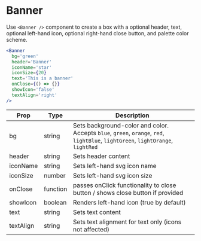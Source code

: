 
# Banner

Use `<Banner />` component to create a box with a optional header, text, optional left-hand icon, optional right-hand close button, and palette color scheme.

```jsx
<Banner
  bg='green'
  header='Banner'
  iconName='star'
  iconSize={20}
  text='This is a banner'
  onClose={() => {}}
  showIcon='false'
  textAlign='right'
/>
```

Prop | Type | Description
---|---|---
bg | string | Sets background-color and color. Accepts `blue`, `green`, `orange`, `red`, `lightBlue`, `lightGreen`, `lightOrange`, `lightRed`
header | string | Sets header content
iconName | string | Sets left-hand svg icon name
iconSize | number | Sets left-hand svg icon size
onClose | function | passes onClick functionality to close button / shows close button if provided
showIcon | boolean | Renders left-hand icon (true by default)
text | string | Sets text content
textAlign | string | Sets text alignment for text only (icons not affected)
